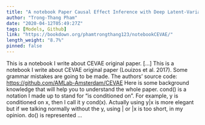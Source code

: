 ```yaml
---
title: "A notebook Paper Causal Effect Inference with Deep Latent-Variable Models"
author: "Trong-Thang Pham"
date: "2020-04-12T05:49:27Z"
tags: [Models, Github]
link: "https://bookdown.org/phamtrongthang123/notebookCEVAE/"
length_weight: "8.7%"
pinned: false
---
```


This is a notebook I write about CEVAE original paper. [...] This is a notebook I write about CEVAE original paper (Louizos et al. 2017). Some grammar mistakes are going to be made. The authors’ source code: https://github.com/AMLab-Amsterdam/CEVAE Here is some background knowledge that will help you to understand the whole paper. cond() is a notation I made up to stand for “is conditioned on”. For example, y is conditioned on x, then I call it y cond(x). Actually using y|x is more elegant but if we talking normally without the y, using | or |x is too short, in my opinion. do() is represented  ...
